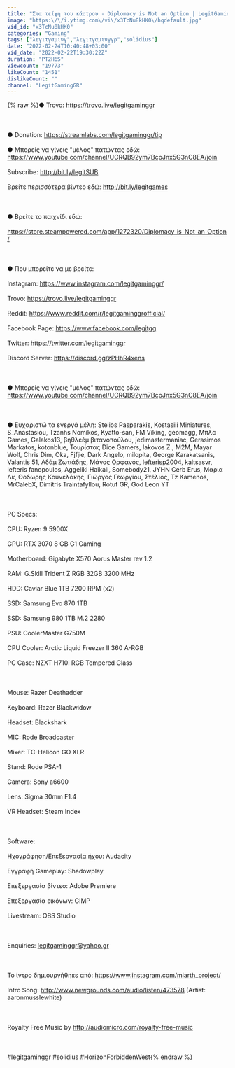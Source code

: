 ```yaml
---
title: "Στα τείχη του κάστρου - Diplomacy is Not an Option | LegitGamingGR LIVESTREAM"
image: "https:\/\/i.ytimg.com\/vi\/x3TcNu8kHK0\/hqdefault.jpg"
vid_id: "x3TcNu8kHK0"
categories: "Gaming"
tags: ["λεγιτγαμινγ","λεγιτγαμινγγρ","solidius"]
date: "2022-02-24T10:40:48+03:00"
vid_date: "2022-02-22T19:30:22Z"
duration: "PT2H6S"
viewcount: "19773"
likeCount: "1451"
dislikeCount: ""
channel: "LegitGamingGR"
---
```

{% raw %}● Trovo: <a rel="nofollow" target="blank" href="https://trovo.live/legitgaminggr">https://trovo.live/legitgaminggr</a><br /><br /><br /><br />● Donation: <a rel="nofollow" target="blank" href="https://streamlabs.com/legitgaminggr/tip">https://streamlabs.com/legitgaminggr/tip</a><br /><br />● Μπορείς να γίνεις &quot;μέλος&quot; πατώντας εδώ: <a rel="nofollow" target="blank" href="https://www.youtube.com/channel/UCRQB92ym7BcpJnx5G3nC8EA/join">https://www.youtube.com/channel/UCRQB92ym7BcpJnx5G3nC8EA/join</a><br /><br />Subscribe: <a rel="nofollow" target="blank" href="http://bit.ly/legitSUB">http://bit.ly/legitSUB</a><br /><br />Βρείτε περισσότερα βίντεο εδώ: <a rel="nofollow" target="blank" href="http://bit.ly/legitgames">http://bit.ly/legitgames</a><br /><br /><br /><br />● Βρείτε το παιχνίδι εδώ:<br /><br /><a rel="nofollow" target="blank" href="https://store.steampowered.com/app/1272320/Diplomacy_is_Not_an_Option/">https://store.steampowered.com/app/1272320/Diplomacy_is_Not_an_Option/</a><br /><br /><br /><br />● Που μπορείτε να με βρείτε:<br /><br />Instagram: <a rel="nofollow" target="blank" href="https://www.instagram.com/legitgaminggr/">https://www.instagram.com/legitgaminggr/</a><br /><br />Trovo: <a rel="nofollow" target="blank" href="https://trovo.live/legitgaminggr">https://trovo.live/legitgaminggr</a><br /><br />Reddit: <a rel="nofollow" target="blank" href="https://www.reddit.com/r/legitgaminggrofficial/">https://www.reddit.com/r/legitgaminggrofficial/</a><br /><br />Facebook Page: <a rel="nofollow" target="blank" href="https://www.facebook.com/legitgg">https://www.facebook.com/legitgg</a><br /><br />Twitter: <a rel="nofollow" target="blank" href="https://twitter.com/legitgaminggr">https://twitter.com/legitgaminggr</a><br /><br />Discord Server: <a rel="nofollow" target="blank" href="https://discord.gg/zPHhR4xens">https://discord.gg/zPHhR4xens</a> <br /><br /><br /><br />● Μπορείς να γίνεις &quot;μέλος&quot; πατώντας εδώ: <a rel="nofollow" target="blank" href="https://www.youtube.com/channel/UCRQB92ym7BcpJnx5G3nC8EA/join">https://www.youtube.com/channel/UCRQB92ym7BcpJnx5G3nC8EA/join</a><br /><br /><br /><br />● Ευχαριστώ τα ενεργά μέλη: Stelios Pasparakis, Kostasiii Miniatures, S_Anastasiou, Tzanhs Nomikos, Kyatto-san, FM Viking, geomagg, Μπλα Games, Galakos13, βηθλεέμ βιτανοπούλου, jedimastermaniac, Gerasimos Markatos, kotonblue, Τουρίστας Dice Gamers, Iakovos Z., Μ2Μ, Mayar Wolf, Chris Dim, Oka, Fjfjie, Dark Angelo, milopita, George Karakatsanis, Valantis 51, Αδάμ Ζωτιάδης, Mάνος Ορφανός, lefterisp2004, kaltsasvr, lefteris fanopoulos, Aggeliki Haikali, Somebody21, JYHN Cerb Erus, Μαρια Λκ, Θοδωρής Κουνελάκης, Γιώργος Γεωργίου, Στέλιος, Tz Kamenos, MrCalebX, Dimitris Traintafyllou, Rotuf GR, God Leon YT<br /><br /><br /><br />PC Specs:<br /><br />CPU: Ryzen 9 5900X<br /><br />GPU: RTX 3070 8 GB G1 Gaming<br /><br />Motherboard: Gigabyte X570 Aorus Master rev 1.2<br /><br />RAM: G.Skill Trident Z RGB 32GB 3200 MHz<br /><br />HDD: Caviar Blue 1TB 7200 RPM (x2)<br /><br />SSD: Samsung Evo 870 1TB<br /><br />SSD:  Samsung 980 1TB M.2 2280<br /><br />PSU: CoolerMaster G750M<br /><br />CPU Cooler: Arctic Liquid Freezer II 360 A-RGB<br /><br />PC Case: NZXT H710i RGB Tempered Glass<br /><br /><br /><br />Mouse: Razer Deathadder<br /><br />Keyboard: Razer Blackwidow<br /><br />Headset: Blackshark<br /><br />MIC: Rode Broadcaster<br /><br />Mixer: TC-Helicon GO XLR<br /><br />Stand: Rode PSA-1<br /><br />Camera: Sony a6600<br /><br />Lens: Sigma 30mm F1.4<br /><br />VR Headset: Steam Index<br /><br /><br /><br />Software:<br /><br />Ηχογράφηση/Επεξεργασία ήχου: Audacity<br /><br />Εγγραφή Gameplay: Shadowplay<br /><br />Επεξεργασία βίντεο: Adobe Premiere<br /><br />Επεξεργασία εικόνων: GIMP<br /><br />Livestream: OBS Studio<br /><br /><br /><br />Enquiries: legitgaminggr@yahoo.gr<br /><br /><br /><br />Το ίντρο δημιουργήθηκε από: <a rel="nofollow" target="blank" href="https://www.instagram.com/miarth_project/">https://www.instagram.com/miarth_project/</a><br /><br />Intro Song: <a rel="nofollow" target="blank" href="http://www.newgrounds.com/audio/listen/473578">http://www.newgrounds.com/audio/listen/473578</a> (Artist: aaronmusslewhite)<br /><br /><br /><br />Royalty Free Music by <a rel="nofollow" target="blank" href="http://audiomicro.com/royalty-free-music">http://audiomicro.com/royalty-free-music</a><br /><br /><br /><br />#legitgaminggr #solidius #HorizonForbiddenWest{% endraw %}
